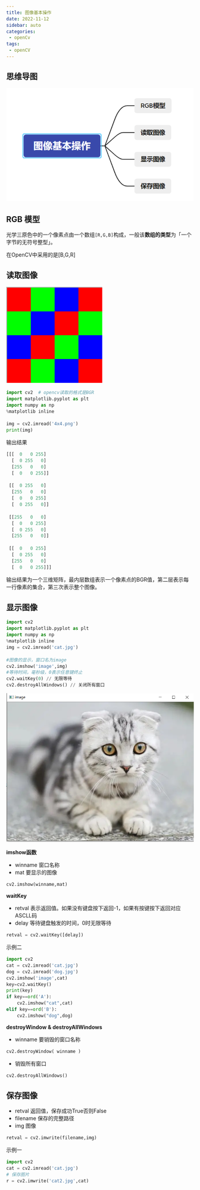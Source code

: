 ```yaml
---
title: 图像基本操作
date: 2022-11-12
sidebar: auto
categories:
 - openCv
tags:
 - openCV
---
```


## 思维导图

![image-20221112090955542](./assets/image-20221112090955542.png)

## RGB 模型

光学三原色中的一个像素点由一个数组`[R,G,B]`构成，一般该**数组的类型**为「一个字节的无符号整型」。

在OpenCV中采用的是[B,G,R]

## 读取图像

![image.png](./assets/image-20220522124120-nlifza1.png)

```py
import cv2  # opencv读取的格式是BGR
import matplotlib.pyplot as plt
import numpy as np
%matplotlib inline

img = cv2.imread('4x4.png')
print(img)
```

输出结果

```py
[[[  0   0 255]
  [  0 255   0]
  [255   0   0]
  [  0   0 255]]

 [[  0 255   0]
  [255   0   0]
  [  0   0 255]
  [  0 255   0]]

 [[255   0   0]
  [  0   0 255]
  [  0 255   0]
  [255   0   0]]

 [[  0   0 255]
  [  0 255   0]
  [255   0   0]
  [  0   0 255]]]
```

输出结果为一个三维矩阵，最内层数组表示一个像素点的BGR值，第二层表示每一行像素的集合，第三次表示整个图像。

## 显示图像

```py
import cv2  
import matplotlib.pyplot as plt
import numpy as np
%matplotlib inline
img = cv2.imread('cat.jpg')

#图像的显示，窗口名为image
cv2.imshow('image',img)
#等待时间，毫秒级，0表示任意键终止
cv2.waitKey(0) // 无限等待
cv2.destroyAllWindows() // 关闭所有窗口
```

![image.png](./assets/image-20220522125846-6ddh9rz.png)

**imshow函数**

* winname 窗口名称
* mat 要显示的图像

```py
cv2.imshow(winname,mat)
```

**waitKey**

* retval 表示返回值。如果没有键盘按下返回-1，如果有按键按下返回对应ASCLL码
* delay 等待键盘触发的时间，0时无限等待

```py
retval = cv2.waitKey([delay])
```

示例二

```py
import cv2
cat = cv2.imread('cat.jpg')
dog = cv2.imread('dog.jpg')
cv2.imshow('image',cat)
key=cv2.waitKey()
print(key)
if key==ord('A'):
    cv2.imshow("cat",cat)
elif key==ord('B'):
    cv2.imshow("dog",dog)
```

**destroyWindow & destroyAllWindows**

* winname 要销毁的窗口名称

```py
cv2.destroyWindow( winname )
```

* 销毁所有窗口

```py
cv2.destroyAllWindows()
```

## 保存图像

* retval 返回值，保存成功True否则False
* filename 保存的完整路径
* img 图像

```py
retval = cv2.imwrite(filename,img)
```

示例一

```py
import cv2
cat = cv2.imread('cat.jpg')
# 保存图片
r = cv2.imwrite('cat2.jpg',cat)
```

